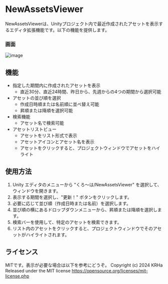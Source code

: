 # NewAssetsViewer

NewAssetsViewerは、Unityプロジェクト内で最近作成されたアセットを表示するエディタ拡張機能です。以下の機能を提供します。

### 画面
![image](https://github.com/user-attachments/assets/50ca0263-1aee-41d6-910e-96a4f5b7f1c5)
## 機能

- 指定した期間内に作成されたアセットを表示
  - 直近30分、直近24時間、昨日から、先週からの4つの期間から選択可能
- アセットの並び順を選択
  - 作成日時順または名前順に並べ替え可能
  - 昇順または降順を選択可能
- 検索機能
  - アセット名で検索可能
- アセットリストビュー
  - アセットをリスト形式で表示
  - アセットアイコンとアセット名を表示
  - アセットをクリックすると、プロジェクトウィンドウでアセットをハイライト

## 使用方法

1. Unity エディタのメニューから "くろ～は/NewAssetsViewer" を選択して、ウィンドウを開きます。
2. 表示する期間を選択し、"更新！" ボタンをクリックします。
3. 必要に応じて並び順（作成日時または名前）を選択します。
4. 並び順の横にあるドロップダウンメニューから、昇順または降順を選択します。
5. 検索バーを使用して、特定のアセットを検索できます。
6. リスト内のアセットをクリックすると、プロジェクトウィンドウでそのアセットがハイライトされます。

## ライセンス

MITです。表示が必要な場合は以下を参考にどうぞ。 Copyright (c) 2024 KRHa Released under the MIT license
https://opensource.org/licenses/mit-license.php
